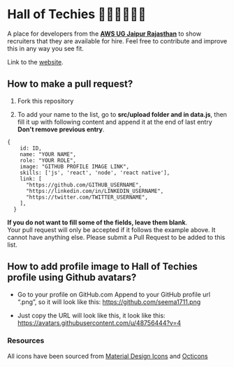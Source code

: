 # Hall of Techies 👩🏼‍💻🧑🏼‍💻

A place for developers from the **[AWS UG Jaipur Rajasthan](https://www.youtube.com/c/awsusergroupjaipurrajasthan)** to show recruiters that they are available for hire. Feel free to contribute and improve this in any way you see fit.

Link to the [website](https://awsugjaipur-halloftechies.web.app/).

## How to make a pull request?

1. Fork this repository

2. To add your name to the list, go to **src/upload folder and in data.js**, then fill it up with following content and append it at the end of last entry **Don't remove previous entry**. 

```
{
    id: ID,
    name: "YOUR NAME",
    role: "YOUR ROLE",
    image: "GITHUB PROFILE IMAGE LINK",
    skills: ['js', 'react', 'node', 'react native'],
    link: [
      "https://github.com/GITHUB_USERNAME",
      "https://linkedin.com/in/LINKEDIN_USERNAME",
      "https://twitter.com/TWITTER_USERNAME",
    ],
  }

```

**If you do not want to fill some of the fields, leave them blank**.  
Your pull request will only be accepted if it follows the example above. It cannot have anything else.
Please submit a Pull Request to be added to this list. 

## How to add profile image to Hall of Techies profile using Github avatars?

- Go to your profile on GitHub.com
Append to your GitHub profile url “.png”, so it will look like this:
https://github.com/seema1711.png

- Just copy the URL will look like this, it look like this: https://avatars.githubusercontent.com/u/48756444?v=4


### Resources

All icons have been sourced from [Material Design Icons](https://materialdesignicons.com) and [Octicons](https://octicons.github.com/)
